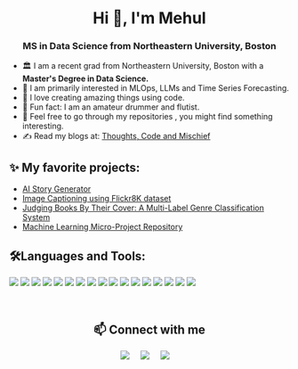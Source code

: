 
<h1 align="center">Hi 👋, I'm Mehul</h1>
<h3 align="center">MS in Data Science from Northeastern University, Boston</h3>

-  🏛 I am a recent grad from Northeastern University, Boston with a <b>Master's Degree in Data Science.</b>
-  🎯 I am primarily interested in MLOps, LLMs and Time Series Forecasting. 
-  🧩 I love creating amazing things using code.
-  🥁 Fun fact: I am an amateur drummer and flutist.
-  🖖 Feel free to go through my repositories , you might find something interesting.
-  ✍️ Read my blogs at: [Thoughts, Code and Mischief](https://mehulfollytobevice.github.io/my_blogs2/)

## ✨ My favorite projects:
- [AI Story Generator](https://github.com/mehulfollytobevice/AI-Story-Generator)
- [Image Captioning using Flickr8K dataset](https://github.com/mehulfollytobevice/image_captioning_flickr)
- [Judging Books By Their Cover: A Multi-Label Genre Classification System](https://github.com/mehulfollytobevice/genre_classification)
- [Machine Learning Micro-Project Repository](https://github.com/mehulfollytobevice/MachineLearning)

## 🛠Languages and Tools:
![](https://img.shields.io/badge/Python-0AC97F?style=for-the-badge&logo=python&logoColor=white)
![](https://img.shields.io/badge/Java-F7DF1E?style=for-the-badge&logo=java&logoColor=black)
![](https://img.shields.io/badge/MySQL-CC6699?style=for-the-badge&logo=mysql&logoColor=white)
![](https://img.shields.io/badge/C++-000000?style=for-the-badge&logo=cplusplus&logoColor=yellow)
![](https://img.shields.io/badge/Go-38B2AC?style=for-the-badge&logo=go&logoColor=white)
![](https://img.shields.io/badge/Markdown-000000?style=for-the-badge&logo=markdown&logoColor=white)
![](https://img.shields.io/badge/SQLite-0081CB?style=for-the-badge&logo=sqlite&logoColor=white)
![](https://img.shields.io/badge/Firebase-593D88?style=for-the-badge&logo=firebase&logoColor=white)
![](https://img.shields.io/badge/Scikit_Learn-0769AD?style=for-the-badge&logo=scikit-learn&logoColor=white)
![](https://img.shields.io/badge/TensorFlow_Keras-00C7B7?style=for-the-badge&logo=tensorflow&logoColor=white)
![](https://img.shields.io/badge/PyTorch-4EA94B?style=for-the-badge&logo=pytorch&logoColor=white)
![](https://img.shields.io/badge/FastAI-38B2AC?style=for-the-badge&logo=fastai&logoColor=white)
![](https://img.shields.io/badge/NumPy-430098?style=for-the-badge&logo=numpy&logoColor=white)
![](https://img.shields.io/badge/Pandas-4285F4?style=for-the-badge&logo=pandas&logoColor=white)
![](https://img.shields.io/badge/Matplotlib-E34F26?style=for-the-badge&logo=matplotlib&logoColor=white)
![](https://img.shields.io/badge/Seaborn-F7DF1E?style=for-the-badge&logo=seaborn&logoColor=black)
![](https://img.shields.io/badge/Plotly_Dash-43853D?style=for-the-badge&logo=plotly-dash&logoColor=white)

<br />

<h2 align="center">📫 Connect with me</h2>
<p align="center">
<a target="_blank"href="https://www.linkedin.com/in/mehul-jain-91a26a194"><img src="https://img.shields.io/badge/linkedin-%230077B5.svg?&style=for-the-badge&logo=linkedin&logoColor=white" /></a>&nbsp;&nbsp;&nbsp;&nbsp;
  <a href="mailto:mehul.jain.codedev@gmail.com?subject=Hello%20Mehul,%20From%20Github"><img src="https://img.shields.io/badge/gmail-%23D14836.svg?&style=for-the-badge&logo=gmail&logoColor=white" /></a>&nbsp;&nbsp;&nbsp;&nbsp;
  <a href="https://www.kaggle.com/follytobevice"><img src="https://img.shields.io/badge/kaggle-%27D1203.svg?&style=for-the-badge&logo=kaggle&logoColor=blue" /></a>&nbsp;&nbsp;&nbsp;&nbsp;
</p>

